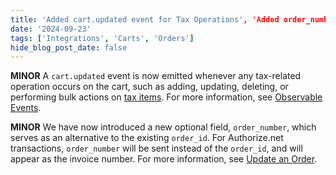 ```yaml
---
title: 'Added cart.updated event for Tax Operations', 'Added order_number as a new oprional field'
date: '2024-09-23'
tags: ['Integrations', 'Carts', 'Orders']
hide_blog_post_date: false
---
```


**MINOR** A `cart.updated` event is now emitted whenever any tax-related operation occurs on the cart, such as adding, updating, deleting, or performing bulk actions on [tax items](/docs/api/carts/tax-items). For more information, see [Observable Events](/docs/api/integrations/integrations-introduction#observable-events).

**MINOR** We have now introduced a new optional field, `order_number`, which serves as an alternative to the existing `order_id`. For Authorize.net transactions, `order_number` will be sent instead of the `order_id`, and will appear as the invoice number. For more information, see [Update an Order](/docs/api/carts/update-an-order).